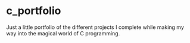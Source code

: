 # c_portfolio
Just a little portfolio of the different projects I complete while making my way into the magical world of C programming. 
